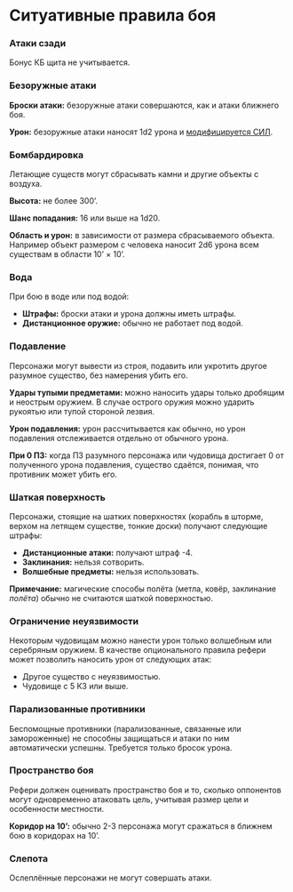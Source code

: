 # Ситуативные правила боя

### Атаки сзади

Бонус КБ щита не учитывается.

### Безоружные атаки

**Броски атаки:** безоружные атаки совершаются, как и атаки ближнего боя.

**Урон:** безоружные атаки наносят 1d2 урона и [модифицируется СИЛ](../../characters/player-characters/ability-scores#модификаторы-силы).

### Бомбардировка

Летающие существ могут сбрасывать камни и другие объекты с воздуха.

**Высота:** не более 300’.

**Шанс попадания:** 16 или выше на 1d20.

**Область и урон:** в зависимости от размера сбрасываемого объекта. Например объект размером с человека наносит 2d6 урона всем существам в области 10’ × 10’.

### Вода

При бою в воде или под водой:

-   **Штрафы:** броски атаки и урона должны иметь штрафы.
-   **Дистанционное оружие:** обычно не работает под водой.

### Подавление

Персонажи могут вывести из строя, подавить или укротить другое разумное существо, без намерения убить его.

**Удары тупыми предметами:** можно наносить удары только дробящим и неострым оружием. В случае острого оружия можно ударить рукоятью или тупой стороной лезвия.

**Урон подавления:** урон рассчитывается как обычно, но урон подавления отслеживается отдельно от обычного урона.

**При 0 ПЗ:** когда ПЗ разумного персонажа или чудовища достигает 0 от полученного урона подавления, существо сдаётся, понимая, что противник может убить его.

### Шаткая поверхность

Персонажи, стоящие на шатких поверхностях (корабль в шторме, верхом на летящем существе, тонкие доски) получают следующие штрафы:

-   **Дистанционные атаки:** получают штраф -4.
-   **Заклинания:** нельзя сотворить.
-   **Волшебные предметы:** нельзя использовать.

**Примечание:** магические способы полёта (метла, ковёр, заклинание _полёта_) обычно не считаются шаткой поверхностью.

### Ограничение неуязвимости

Некоторым чудовищам можно нанести урон только волшебным или серебряным оружием. В качестве опционального правила рефери может позволить наносить урон от следующих атак:

-   Другое существо с неуязвимостью.
-   Чудовище с 5 КЗ или выше.

### Парализованные противники

Беспомощные противники (парализованные, связанные или замороженные) не способны защищаться и атаки по ним автоматически успешны. Требуется только бросок урона.

### Пространство боя

Рефери должен оценивать пространство боя и то, сколько оппонентов могут одновременно атаковать цель, учитывая размер цели и особенности местности.

**Коридор на 10’:** обычно 2-3 персонажа могут сражаться в ближнем бою в коридорах на 10’.

### Слепота

Ослеплённые персонажи не могут совершать атаки.
